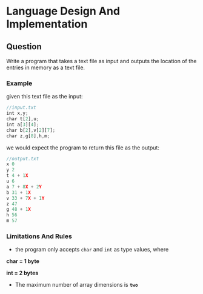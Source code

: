 # Language Design And Implementation

## Question
Write a program that takes a text file as input and outputs the location of the entries in memory as a text file.

### Example
given this text file as the input:

```js
//input.txt
int x,y;
char t[2],u;
int a[3][4];
char b[2],v[2][7];
char z,g[8],h,m;
```
we would expect the program to return this file as the output:

```js
//output.txt
x 0
y 2
t 4 + 1X 
u 6
a 7 + 8X + 2Y
b 31 + 1X 
v 33 + 7X + 1Y
z 47
g 48 + 1X 
h 56
m 57
```

### Limitations And Rules

- the program only accepts `char` and `int` as type values, where 

**char = 1 byte**
  
**int = 2 bytes**

- The maximum number of array dimensions is **`two`**